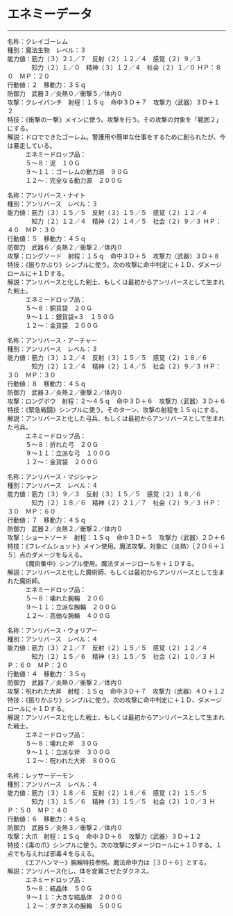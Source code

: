 # エネミーデータ

---

名称：クレイゴーレム  
種別：魔法生物　レベル：３  
能力値：筋力（３）２１／７　反射（２）１２／４　感覚（２）９／３  
　　　　知力（２）１／０　精神（３）１２／４　社会（２）１／０
ＨＰ：８０　ＭＰ：２０  
行動値：２　移動力：３Ｓｑ  
防御力　武器３／炎熱０／衝撃５／体内０  
攻撃：クレイパンチ　射程：１Ｓｑ　命中３Ｄ＋７　攻撃力〈武器〉３Ｄ＋１２  
特技：《衝撃の一撃》メインに使う。攻撃を行う。その攻撃の対象を「範囲２」にする。  
解説：ドロでできたゴーレム。警護用や簡単な仕事をするために創られたが、今は暴走している。  
　　　エネミードロップ品：  
　　　５～８：泥　１０Ｇ  
　　　９～１１：ゴーレムの動力源　９０Ｇ  
　　　１２～：完全なる動力源　２００Ｇ  

名称：アンリバース・ナイト  
種別：アンリバース　レベル：３  
能力値：筋力（３）１５／５　反射（３）１５／５　感覚（２）１２／４  
　　　　知力（２）１２／４　精神（２）１４／５　社会（２）９／３
ＨＰ：４０　ＭＰ：３０  
行動値：５　移動力：４Ｓｑ  
防御力　武器６／炎熱２／衝撃２／体内０  
攻撃：ロングソード　射程：１Ｓｑ　命中３Ｄ＋５　攻撃力〈武器〉３Ｄ＋８  
特技：《振りかぶり》シンプルに使う。次の攻撃に命中判定に＋１Ｄ、ダメージロールに＋１Ｄする。    
解説：アンリバースと化した剣士、もしくは最初からアンリバースとして生まれた剣士。  
　　　エネミードロップ品：  
　　　５～８：銅貨袋　２０Ｇ  
　　　９～１１：銀貨袋×３　１５０Ｇ  
　　　１２～：金貨袋　２００Ｇ  

名称：アンリバース・アーチャー  
種別：アンリバース　レベル：３  
能力値：筋力（３）１２／４　反射（３）１５／５　感覚（２）１８／６  
　　　　知力（２）１２／４　精神（２）１４／５　社会（２）９／３
ＨＰ：３０　ＭＰ：３０  
行動値：８　移動力：４Ｓｑ  
防御力　武器３／炎熱２／衝撃２／体内０  
攻撃：ロングボウ　射程：２～４Ｓｑ　命中３Ｄ＋６　攻撃力〈武器〉３Ｄ＋６    
特技：《緊急戦闘》シンプルに使う。そのターン、攻撃の射程を１Ｓｑにする。  
解説：アンリバースと化した弓兵、もしくは最初からアンリバースとして生まれた弓兵。  
　　　エネミードロップ品：  
　　　５～８：折れた弓　２０Ｇ  
　　　９～１１：立派な弓　１００Ｇ  
　　　１２～：金貨袋　２００Ｇ  

名称：アンリバース・マジシャン  
種別：アンリバース　レベル：４  
能力値：筋力（３）９／３　反射（３）１５／５　感覚（２）１８／６  
　　　　知力（２）１８／６　精神（２）２１／７　社会（２）９／３
ＨＰ：３０　ＭＰ：６０  
行動値：７　移動力：４Ｓｑ  
防御力　武器２／炎熱２／衝撃２／体内０  
攻撃：ショートソード　射程：１Ｓｑ　命中３Ｄ＋５　攻撃力〈武器〉２Ｄ＋６  
特技：《フレイムショット》メイン使用。魔法攻撃。対象に〈炎熱〉［２Ｄ６＋１５］点のダメージを与える。    
　　　《魔術集中》シンプル使用。魔法ダメージロールを＋１Ｄする。  
解説：アンリバースと化した魔術師、もしくは最初からアンリバースとして生まれた魔術師。  
　　　エネミードロップ品：  
　　　５～８：壊れた腕輪　２０Ｇ  
　　　９～１１：立派な腕輪　２００Ｇ  
　　　１２～：高価な腕輪　４００Ｇ  

名称：アンリバース・ウォリアー  
種別：アンリバース　レベル：４  
能力値：筋力（３）２１／７　反射（２）１５／５　感覚（２）１２／４  
　　　　知力（２）１５／６　精神（３）１５／５　社会（２）１０／３
ＨＰ：６０　ＭＰ：２０  
行動値：４　移動力：３Ｓｑ  
防御力　武器７／炎熱０／衝撃２／体内０  
攻撃：呪われた大斧　射程：１Ｓｑ　命中３Ｄ＋７　攻撃力〈武器〉４Ｄ＋１２  
特技：《振りかぶり》シンプルに使う。次の攻撃に命中判定に＋１Ｄ、ダメージロールに＋１Ｄする。    
解説：アンリバースと化した戦士、もしくは最初からアンリバースとして生まれた戦士。  
　　　エネミードロップ品：  
　　　５～８：壊れた斧　３０Ｇ  
　　　９～１１：立派な斧　３００Ｇ  
　　　１２～：呪われた大斧　８００Ｇ  

名称：レッサーデーモン  
種別：アンリバース　レベル：４  
能力値：筋力（３）１８／６　反射（２）１８／６　感覚（２）１５／５  
　　　　知力（３）１５／６　精神（３）１５／５　社会（２）１０／３
ＨＰ：５０　ＭＰ：４０  
行動値：６　移動力：４Ｓｑ  
防御力　武器５／炎熱３／衝撃２／体内０  
攻撃：大爪　射程：１Ｓｑ　命中３Ｄ＋６　攻撃力〈武器〉３Ｄ＋１２  
特技：《毒の爪》シンプルに使う。次の攻撃にダメージロールに＋１Ｄする。１点でも与えれば邪毒４を与える。  
　　　《エアハンマー》腕輪特技参照。魔法命中力は［３Ｄ＋６］とする。    
解説：アンリバース化し、体を変異させたダクネス。  
　　　エネミードロップ品：  
　　　５～８：結晶体　５０Ｇ  
　　　９～１１：大きな結晶体　２００Ｇ  
　　　１２～：ダクネスの腕輪　５００Ｇ  
